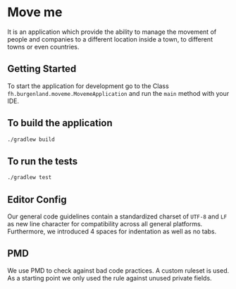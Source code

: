 # Move me

It is an application which provide the ability to manage the movement of people and companies to a different location
inside a town, to different towns or even countries.

## Getting Started

To start the application for development go to the Class `fh.burgenland.moveme.MovemeApplication` and run the `main` method with your IDE.

## To build the application

```sh
./gradlew build
```

## To run the tests

```sh
./gradlew test
```

## Editor Config

Our general code guidelines contain a standardized charset of ```UTF-8``` and ```LF``` as new line character for compatibility across all general platforms. Furthermore, we introduced 4 spaces for indentation as well as no tabs.

## PMD

We use PMD to check against bad code practices. A custom ruleset is used. As a starting point we only used the rule against unused private fields.

